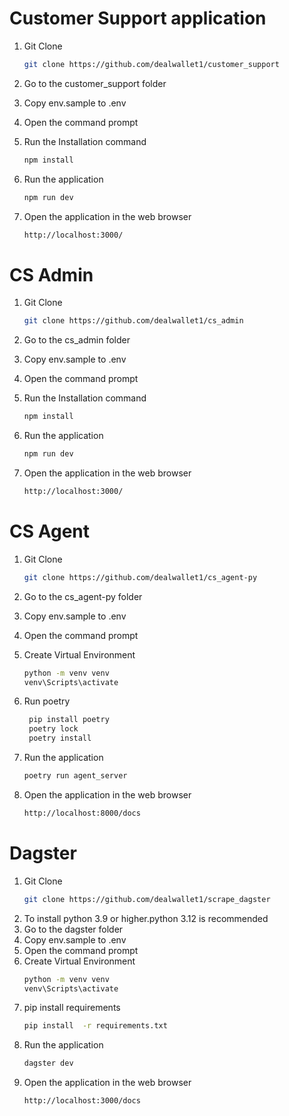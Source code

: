 # Customer Support application

1. Git Clone
   ```sh
   git clone https://github.com/dealwallet1/customer_support
   ```

2. Go to the customer_support folder
3. Copy env.sample to .env
4. Open the command prompt
5. Run the Installation command
   
   ```sh
   npm install
   ```
7. Run the application
   
   ```sh
   npm run dev
   ```
9. Open the application in the web browser
    
   ```sh
   http://localhost:3000/
   ```

# CS Admin

1. Git Clone
   ```sh
   git clone https://github.com/dealwallet1/cs_admin
   ```

2. Go to the cs_admin folder
3. Copy env.sample to .env
4. Open the command prompt
5. Run the Installation command
   
   ```sh
   npm install
   ```
7. Run the application
   
   ```sh
   npm run dev
   ```
9. Open the application in the web browser
    
   ```sh
   http://localhost:3000/
   ```


# CS Agent

1. Git Clone
   ```sh
   git clone https://github.com/dealwallet1/cs_agent-py
   ```

2. Go to the cs_agent-py folder
3. Copy env.sample to .env
4. Open the command prompt
5. Create Virtual Environment
   ```sh
   python -m venv venv
   venv\Scripts\activate
   ```
6. Run poetry
   
   ```sh
    pip install poetry
    poetry lock
    poetry install
   ```
7. Run the application
   ```sh
   poetry run agent_server
   ```
   
8. Open the application in the web browser
    
   ```sh
   http://localhost:8000/docs
   ```

# Dagster
1. Git Clone 
   ```sh
   git clone https://github.com/dealwallet1/scrape_dagster
   ``` 
2. To install python 3.9 or higher.python 3.12 is recommended
3. Go to the dagster folder
4. Copy env.sample to .env
5. Open the command prompt
6. Create Virtual Environment
   ```sh
   python -m venv venv
   venv\Scripts\activate
   ``` 
7. pip install requirements
   ```sh
   pip install  -r requirements.txt
   ```
8. Run the application
   ```sh
   dagster dev
   ```
9. Open the application in the web browser
   ```sh
   http://localhost:3000/docs
   ```

  

   



 
